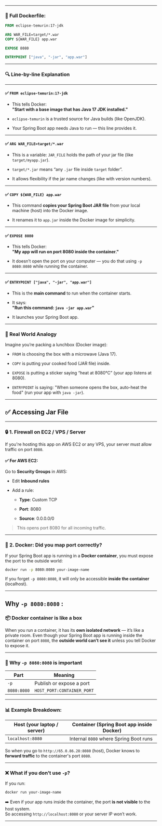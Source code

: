 
---

### 🧱 Full Dockerfile:

```dockerfile
FROM eclipse-temurin:17-jdk  
  
ARG WAR_FILE=target/*.war  
COPY ${WAR_FILE} app.war  
  
EXPOSE 8080  
  
ENTRYPOINT ["java", "-jar", "app.war"]
```

---

### 🔍 Line-by-line Explanation

---

#### ✅ `FROM eclipse-temurin:17-jdk`

- This tells Docker:  
    **"Start with a base image that has Java 17 JDK installed."**
    
- `eclipse-temurin` is a trusted source for Java builds (like OpenJDK).
    
- Your Spring Boot app needs Java to run — this line provides it.
    

---

#### ✅ `ARG WAR_FILE=target/*.war`

- This is a variable: `JAR_FILE` holds the path of your jar file (like `target/myapp.jar`).
    
- `target/*.jar` means “any `.jar` file inside `target` folder”.
    
- It allows flexibility if the jar name changes (like with version numbers).
    

---

#### ✅ `COPY ${WAR_FILE} app.war`

- This command **copies your Spring Boot JAR file** from your local machine (host) into the Docker image.
    
- It renames it to `app.jar` inside the Docker image for simplicity.
    

---

#### ✅ `EXPOSE 8080`

- This tells Docker:  
    **"My app will run on port 8080 inside the container."**
    
- It doesn’t open the port on your computer — you do that using `-p 8080:8080` while running the container.
    

---

#### ✅ `ENTRYPOINT ["java", "-jar", "app.war"]`

- This is the **main command** to run when the container starts.
    
- It says:  
    **"Run this command: `java -jar app.war`"**
    
- It launches your Spring Boot app.
    

---

### 🔁 Real World Analogy

Imagine you’re packing a lunchbox (Docker image):

- `FROM` is choosing the box with a microwave (Java 17).
    
- `COPY` is putting your cooked food (JAR file) inside.
    
- `EXPOSE` is putting a sticker saying “heat at 8080°C” (your app listens at 8080).
    
- `ENTRYPOINT` is saying: "When someone opens the box, auto-heat the food" (run your app with `java -jar`).
    

---

## ✅ Accessing Jar File

---

### 🔒 1. **Firewall on EC2 / VPS / Server**

If you're hosting this app on AWS EC2 or any VPS, your server must allow traffic on port `8080`.

#### ✅ For AWS EC2:

Go to **Security Groups** in AWS:

- Edit **Inbound rules**
    
- Add a rule:
    
    - **Type**: Custom TCP
        
    - **Port**: 8080
        
    - **Source**: 0.0.0.0/0
        

> This opens port 8080 for all incoming traffic.

---

### 🐳 2. **Docker: Did you map port correctly?**

If your Spring Boot app is running in a **Docker container**, you must expose the port to the outside world:

```bash
docker run -p 8080:8080 your-image-name
```

If you forget `-p 8080:8080`, it will only be accessible **inside the container** (localhost).

---
## Why `-p 8080:8080` : 

### 📦 Docker container is like a box

When you run a container, it has its **own isolated network** — it’s like a private room. Even though your Spring Boot app is running inside the container on port `8080`, the **outside world can’t see it** unless you tell Docker to expose it.

---

### 🧠 Why `-p 8080:8080` is important

| Part        | Meaning                    |
| ----------- | -------------------------- |
| `-p`        | Publish or expose a port   |
| `8080:8080` | `HOST_PORT:CONTAINER_PORT` |

---

### 📊 Example Breakdown:

|Host (your laptop / server)|Container (Spring Boot app inside Docker)|
|---|---|
|`localhost:8080`|Internal `8080` where Spring Boot runs|

So when you go to `http://65.0.86.28:8080` (host), Docker knows to **forward traffic** to the container's port `8080`.

---

### ❌ What if you don’t use `-p`?

If you run:

```bash
docker run your-image-name
```

➡️ Even if your app runs inside the container, the port **is not visible** to the host system.  
So accessing `http://localhost:8080` or your server IP won’t work.

---
